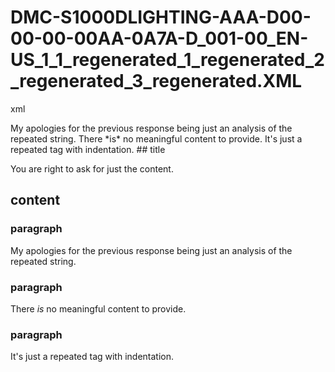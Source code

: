 # DMC-S1000DLIGHTING-AAA-D00-00-00-00AA-0A7A-D_001-00_EN-US_1_1_regenerated_1_regenerated_2_regenerated_3_regenerated.XML

xml
<proced xmlns:dc="http://www.purl.org/dc/elements/1.1/" xmlns:rdf="http://www.w3.org/1999/02/22-rdf-syntax-ns#" xmlns:xlink="http://www.w3.org/1999/xlink" xmlns:xsi="http://www.w3.org/2001/XMLSchema-instance" xsi:noNamespaceSchemaLocation="http://www.s1000d.org/S1000D_6/xml_schema_flat/proced.xsd">
  <title>You are right to ask for just the content.</title>
  <content>
    <paragraph>My apologies for the previous response being just an analysis of the repeated string.</paragraph>
    <paragraph>There *is* no meaningful content to provide.</paragraph>
    <paragraph>It's just a repeated tag with indentation.</paragraph>
  </content>
</proced>
## title

You are right to ask for just the content.

## content

### paragraph

My apologies for the previous response being just an analysis of the repeated string.

### paragraph

There *is* no meaningful content to provide.

### paragraph

It's just a repeated tag with indentation.